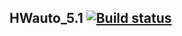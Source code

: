 ## HWauto_5.1 [![Build status](https://ci.appveyor.com/api/projects/status/s8sc64rplfo5n4hi?svg=true)](https://ci.appveyor.com/project/Tohage/hwauto-5-1)
